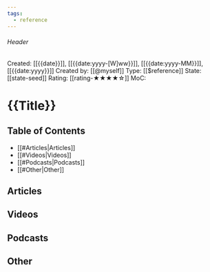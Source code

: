 ```yaml
---
tags:
  - reference
---
```

###### Header
Created: [[{{date}}]], [[{{date:yyyy-[W]ww}}]], [[{{date:yyyy-MM}}]], [[{{date:yyyy}}]]
Created by: [[@myself]]
Type: [[$reference]]
State: [[state-seed]]
Rating: [[rating-★★★★☆]]
MoC: 
# {{Title}}

## Table of Contents

- [[#Articles|Articles]]
- [[#Videos|Videos]]
- [[#Podcasts|Podcasts]]
- [[#Other|Other]]

## Articles



## Videos



## Podcasts



## Other